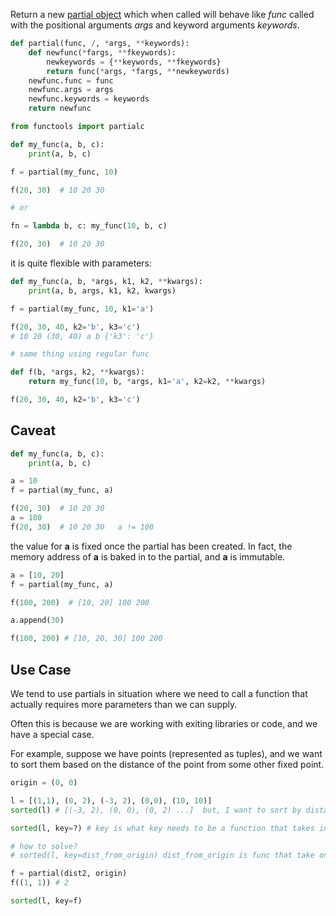 
Return a new [partial object](https://docs.python.org/3/library/functools.html#partial-objects) which when called will behave like _func_ called with the positional arguments _args_ and keyword arguments _keywords_.

```python
def partial(func, /, *args, **keywords):
    def newfunc(*fargs, **fkeywords):
        newkeywords = {**keywords, **fkeywords}
        return func(*args, *fargs, **newkeywords)
    newfunc.func = func
    newfunc.args = args
    newfunc.keywords = keywords
    return newfunc
```


```python
from functools import partialc

def my_func(a, b, c):
    print(a, b, c)

f = partial(my_func, 10)

f(20, 30)  # 10 20 30 

# or

fn = lambda b, c: my_func(10, b, c)

f(20, 30)  # 10 20 30

```

it is quite flexible with parameters:

```python
def my_func(a, b, *args, k1, k2, **kwargs):
    print(a, b, args, k1, k2, kwargs)

f = partial(my_func, 10, k1='a')

f(20, 30, 40, k2='b', k3='c') 
# 10 20 (30, 40) a b {'k3': 'c'}

# same thing using regular func

def f(b, *args, k2, **kwargs):
    return my_func(10, b, *args, k1='a', k2=k2, **kwargs)

f(20, 30, 40, k2='b', k3='c')
```

## Caveat

```python
def my_func(a, b, c):
    print(a, b, c)

a = 10
f = partial(my_func, a)

f(20, 30)  # 10 20 30
a = 100
f(20, 30)  # 10 20 30   a != 100
```

the value for **a** is fixed once the partial has been created.
In fact, the memory address of **a** is baked in to the partial, and **a** is immutable.

```python
a = [10, 20]
f = partial(my_func, a)

f(100, 200)  # [10, 20] 100 200

a.append(30)

f(100, 200) # [10, 20, 30] 100 200
```

## Use Case

We tend to use partials in situation where we need to call a function that actually requires more parameters than we can supply.

Often this is because we are working with exiting libraries or code, and we have a special case.

For example, suppose we have points (represented as tuples), and we want to sort them based on the distance of the point from some other fixed point.

```python
origin = (0, 0)

l = [(1,1), (0, 2), (-3, 2), (0,0), (10, 10)]
sorted(l) # [(-3, 2), (0, 0), (0, 2) ...]  but, I want to sort by distance

sorted(l, key=?) # key is what key needs to be a function that takes in a single parameter

# how to solve?
# sorted(l, key=dist_from_origin) dist_from_origin is func that take only one arg

f = partial(dist2, origin)
f((1, 1)) # 2

sorted(l, key=f)

```

